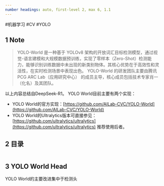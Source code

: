 ```yaml
---
number headings: auto, first-level 2, max 6, 1.1
---
```

#机器学习 #CV #YOLO

## 1 Note

> YOLO-World 是一种基于 YOLOv8 架构的开放词汇目标检测模型，通过视觉-语言建模和大规模数据预训练，实现了零样本（Zero-Shot）检测能力，能够识别训练数据中未出现的新类别物体。其核心优势在于高效性和灵活性，在实时检测场景中表现出色。
> YOLO-World 的研发团队主要由腾讯 PCG ARC Lab（应用研究中心） 的成员主导，核心成员包括技术专家肖一（化名）及其团队。

以上内容总结自DeepSeek-R1。
YOLO World目前主要有两个实现：
- YOLO World的官方实现：[https://github.com/AILab-CVC/YOLO-World](https://github.com/AILab-CVC/YOLO-World)
- YOLO World的Ultralytics版本可直接参见：[https://github.com/ultralytics/ultralytics](https://github.com/ultralytics/ultralytics)
推荐使用后者。

## 2 目录

```toc
```

## 3 YOLO World Head

YOLO World的主要改进集中于检测头
